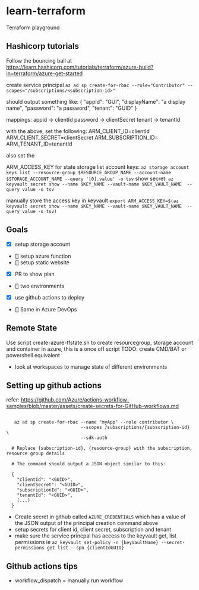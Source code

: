 # learn-terraform
Terraform playground

## Hashicorp tutorials
Follow the bouncing ball at https://learn.hashicorp.com/tutorials/terraform/azure-build?in=terraform/azure-get-started

create service principal
`az ad sp create-for-rbac --role="Contributor" --scopes="/subscriptions/<subscription-id>"`

should output something like:
{
  "appId": "GUI",
  "displayName": "a display name",
  "password": "a password",
  "tenant": "GUID"
}

mappings:
appid -> clientId
password -> clientSecret
tenant -> tenantId

with the above, set the following:
ARM_CLIENT_ID=clientId
ARM_CLIENT_SECRET=clientSecret
ARM_SUBSCRIPTION_ID=<subscription-id>
ARM_TENANT_ID=tenantId

also set the 

ARM_ACCESS_KEY for state storage
list account keys: `az storage account keys list --resource-group $RESOURCE_GROUP_NAME --account-name $STORAGE_ACCOUNT_NAME --query '[0].value' -o tsv`
show secret: `az keyvault secret show --name $KEY_NAME --vault-name $KEY_VAULT_NAME  --query value -o tsv`

manually store the access key in keyvault
`export ARM_ACCESS_KEY=$(az keyvault secret show --name $KEY_NAME --vault-name $KEY_VAULT_NAME  --query value -o tsv)`

## Goals

- [X] setup storage account
- [] setup azure function
- [] setup static website
- [X] PR to show plan
- [] two environments
- [X] use github actions to deploy
- [] Same in Azure DevOps

## Remote State
Use script create-azure-tfstate.sh to create resourcegroup, storage account and container in azure, this is a once off script
TODO: create CMD/BAT or powershell equivalent

- look at workspaces to manage state of different environments

## Setting up github actions
refer: https://github.com/Azure/actions-workflow-samples/blob/master/assets/create-secrets-for-GitHub-workflows.md
```

   az ad sp create-for-rbac --name "myApp" --role contributor \
                            --scopes /subscriptions/{subscription-id} \
                            --sdk-auth
                            
  # Replace {subscription-id}, {resource-group} with the subscription, resource group details

  # The command should output a JSON object similar to this:

  {
    "clientId": "<GUID>",
    "clientSecret": "<GUID>",
    "subscriptionId": "<GUID>",
    "tenantId": "<GUID>",
    (...)
  }
```

- Create secret in github called `AZURE_CREDENTIALS` which has a value of the JSON output of the principal creation command above
- setup secrets for client id, client secret, subscription and tenant
- make sure the service princpal has access to the keyvault get, list permissions ie `az keyvault set-policy -n {keyVaultName} --secret-permissions get list --spn {clientIdGUID}`

## Github actions tips
- workflow_dispatch = manually run workflow